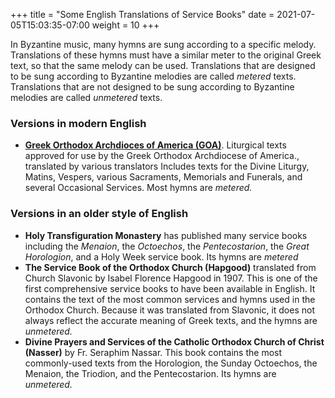 +++
title = "Some English Translations of Service Books"
date =  2021-07-05T15:03:35-07:00
weight = 10
+++

In Byzantine music, many hymns are sung according to a specific melody. Translations of these hymns must have a similar meter to the original Greek text, so that the same melody can be used. Translations that are designed to be sung according to Byzantine melodies are called *metered* texts. Translations that are not designed to be sung according to Byzantine melodies are called *unmetered* texts.

### Versions in modern English

* **[Greek Orthodox Archdioces of America (GOA)](https://www.goarch.org/chapel/texts)**. Liturgical texts approved for use by the Greek Orthodox Archdiocese of America., translated by various translators Includes texts for the Divine Liturgy, Matins, Vespers, various Sacraments, Memorials and Funerals, and several Occasional Services. Most hymns are *metered.*

### Versions in an older style of English

* **Holy Transfiguration Monastery** has published many service books including the *Menaion*, the *Octoechos*, the *Pentecostarion*, the *Great Horologion*, and a Holy Week service book. Its hymns are *metered*
* **The Service Book of the Orthodox Church (Hapgood)** translated from Church Slavonic by Isabel Florence Hapgood in 1907. This is one of the first comprehensive service books to have been available in English. It contains the text of the most common services and hymns used in the Orthodox Church. Because it was translated from Slavonic, it does not always reflect the accurate meaning of Greek texts, and the hymns are *unmetered.*
* **Divine Prayers and Services of the Catholic Orthodox Church of Christ (Nasser)** by Fr. Seraphim Nassar. This book contains the most commonly-used texts from the Horologion, the Sunday Octoechos, the Menaion, the Triodion, and the Pentecostarion. Its hymns are *unmetered.*